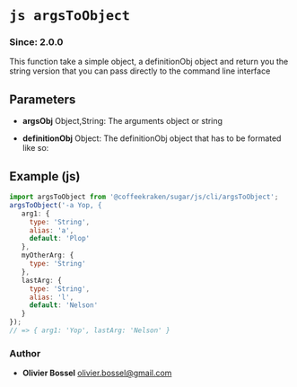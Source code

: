 


<!-- @namespace    sugar.js.cli -->

# ```js argsToObject ```
### Since: 2.0.0

This function take a simple object, a definitionObj object and return you the string version that you can pass
directly to the command line interface

## Parameters

- **argsObj**  Object,String: The arguments object or string

- **definitionObj**  Object: The definitionObj object that has to be formated like so:



## Example (js)

```js
import argsToObject from '@coffeekraken/sugar/js/cli/argsToObject';
argsToObject('-a Yop, {
   arg1: {
     type: 'String',
     alias: 'a',
     default: 'Plop'
   },
   myOtherArg: {
     type: 'String'
   },
   lastArg: {
     type: 'String',
     alias: 'l',
     default: 'Nelson'
   }
});
// => { arg1: 'Yop', lastArg: 'Nelson' }
```


### Author
- **Olivier Bossel** <a href="mailto:olivier.bossel@gmail.com">olivier.bossel@gmail.com</a> 



